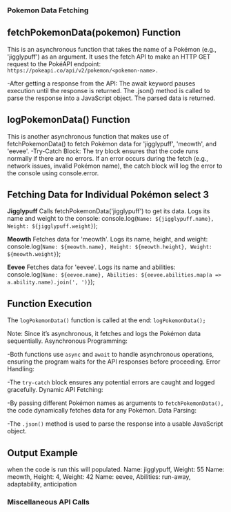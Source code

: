 
### Pokemon Data Fetching

## fetchPokemonData(pokemon) Function

This is an asynchronous function that takes the name of a Pokémon (e.g., 'jigglypuff') as an argument.
It uses the fetch API to make an HTTP GET request to the PokéAPI endpoint:
 ``https://pokeapi.co/api/v2/pokemon/<pokemon-name>.``

-After getting a response from the API:
The await keyword pauses execution until the response is returned. The .json() method is called to parse the response into a JavaScript object.
The parsed data is returned.

## logPokemonData() Function

This is another asynchronous function that makes use of fetchPokemonData() to fetch Pokémon data for 'jigglypuff', 'meowth', and 'eevee'.
-Try-Catch Block: The try block ensures that the code runs normally if there are no errors. If an error occurs during the fetch (e.g., network issues, invalid Pokémon name), the catch block will log the error to the console using console.error.

## Fetching Data for Individual Pokémon select 3

**Jigglypuff**
Calls fetchPokemonData('jigglypuff') to get its data.
Logs its name and weight to the console:
 console.log(`Name: ${jigglypuff.name}, Weight: ${jigglypuff.weight}`);

**Meowth**
Fetches data for 'meowth'.
Logs its name, height, and weight:
 console.log(`Name: ${meowth.name}, Height: ${meowth.height}, Weight: ${meowth.weight}`);

**Eevee**
Fetches data for 'eevee'.
Logs its name and abilities:
 console.log(`Name: ${eevee.name}, Abilities: ${eevee.abilities.map(a => a.ability.name).join(', ')}`);

## Function Execution

The ``logPokemonData()`` function is called at the end:
 ``logPokemonData();``

Note:
Since it’s asynchronous, it fetches and logs the Pokémon data sequentially.
Asynchronous Programming:

-Both functions use ``async`` and ``await`` to handle asynchronous operations, ensuring the program waits for the API responses before proceeding.
Error Handling:

-The ``try-catch`` block ensures any potential errors are caught and logged gracefully.
Dynamic API Fetching:

-By passing different Pokémon names as arguments to ``fetchPokemonData(),`` the code dynamically fetches data for any Pokémon.
Data Parsing:

-The ``.json()`` method is used to parse the response into a usable JavaScript object.

## Output Example

when the code is run this will populated.
Name: jigglypuff, Weight: 55
Name: meowth, Height: 4, Weight: 42
Name: eevee, Abilities: run-away, adaptability, anticipation

### Miscellaneous API Calls
